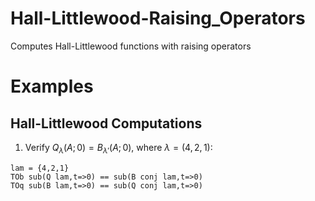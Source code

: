 # Hall-Littlewood-Raising_Operators
Computes Hall-Littlewood functions with raising operators

# Examples

## Hall-Littlewood Computations

1. Verify $Q_\lambda(A;0)=B_{\lambda'}(A;0)$, where $\lambda=(4,2,1)$:
```
lam = {4,2,1}
TOb sub(Q lam,t=>0) == sub(B conj lam,t=>0)
TOq sub(B lam,t=>0) == sub(Q conj lam,t=>0)
```
